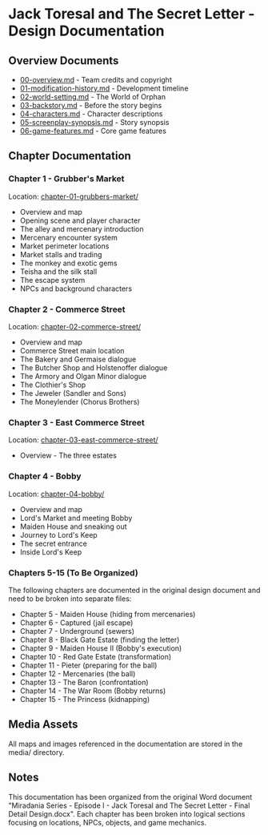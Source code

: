 # Jack Toresal and The Secret Letter - Design Documentation

## Overview Documents
- [00-overview.md](00-overview.md) - Team credits and copyright
- [01-modification-history.md](01-modification-history.md) - Development timeline
- [02-world-setting.md](02-world-setting.md) - The World of Orphan
- [03-backstory.md](03-backstory.md) - Before the story begins
- [04-characters.md](04-characters.md) - Character descriptions
- [05-screenplay-synopsis.md](05-screenplay-synopsis.md) - Story synopsis
- [06-game-features.md](06-game-features.md) - Core game features

## Chapter Documentation

### Chapter 1 - Grubber's Market
Location: [chapter-01-grubbers-market/](chapter-01-grubbers-market/)
- Overview and map
- Opening scene and player character
- The alley and mercenary introduction
- Mercenary encounter system
- Market perimeter locations
- Market stalls and trading
- The monkey and exotic gems
- Teisha and the silk stall
- The escape system
- NPCs and background characters

### Chapter 2 - Commerce Street
Location: [chapter-02-commerce-street/](chapter-02-commerce-street/)
- Overview and map
- Commerce Street main location
- The Bakery and Germaise dialogue
- The Butcher Shop and Holstenoffer dialogue
- The Armory and Olgan Minor dialogue
- The Clothier's Shop
- The Jeweler (Sandler and Sons)
- The Moneylender (Chorus Brothers)

### Chapter 3 - East Commerce Street
Location: [chapter-03-east-commerce-street/](chapter-03-east-commerce-street/)
- Overview - The three estates

### Chapter 4 - Bobby
Location: [chapter-04-bobby/](chapter-04-bobby/)
- Overview and map
- Lord's Market and meeting Bobby
- Maiden House and sneaking out
- Journey to Lord's Keep
- The secret entrance
- Inside Lord's Keep

### Chapters 5-15 (To Be Organized)
The following chapters are documented in the original design document and need to be broken into separate files:

- Chapter 5 - Maiden House (hiding from mercenaries)
- Chapter 6 - Captured (jail escape)
- Chapter 7 - Underground (sewers)
- Chapter 8 - Black Gate Estate (finding the letter)
- Chapter 9 - Maiden House II (Bobby's execution)
- Chapter 10 - Red Gate Estate (transformation)
- Chapter 11 - Pieter (preparing for the ball)
- Chapter 12 - Mercenaries (the ball)
- Chapter 13 - The Baron (confrontation)
- Chapter 14 - The War Room (Bobby returns)
- Chapter 15 - The Princess (kidnapping)

## Media Assets
All maps and images referenced in the documentation are stored in the media/ directory.

## Notes
This documentation has been organized from the original Word document "Miradania Series - Episode I - Jack Toresal and The Secret Letter - Final Detail Design.docx". Each chapter has been broken into logical sections focusing on locations, NPCs, objects, and game mechanics.
